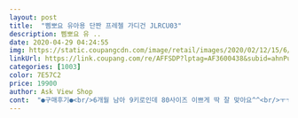 ```yaml
---
layout: post 
title:  "삠뽀요 유아용 단짠 프레첼 가디건 JLRCU03" 
description: 삠뽀요 유 ..
date: 2020-04-29 04:24:55 
img: https://static.coupangcdn.com/image/retail/images/2020/02/12/15/6/6ae92a16-22b8-4276-9edd-d2f8b4e38a55.jpg 
linkUrl: https://link.coupang.com/re/AFFSDP?lptag=AF3600438&subid=ahnPublicAsk&pageKey=1198539324&itemId=2182799321&vendorItemId=70253231024&traceid=V0-113-c9ebe646f800654f 
categories: [1003] 
color: 7E57C2 
price: 19900 
author: Ask View Shop 
cont:  "●구매후기●<br/>6개월 남아 9키로인데 80사이즈 이쁘게 딱 잘 맞아요^^<br/>ㅜㅜㅜ너무 귀엽구 이뻐요<br/>날이 따뜻해졌지만 아침 저녁으로는 쌀쌀해서 아직까지 입기 괜찮은거 같아요^^ 다들 이쁘다고하네요~~<br/>사이즈 클줄 알았는데 다행이 넘 크지도 않고 잘 어울려요.<br/> 머스타드로 선택을 잘 한듯하고요.<br/> 배기바지랑도 잘 어울리고요.<br/> 옷감고 까칠함없이 부들하고 좋아요~ 고급진 옷이에요<br/>사이즈두 여유있게잘맞구<br/>재질도 다자인도 다 너무너무이뻐요!!!!<br/>" 
---
```

